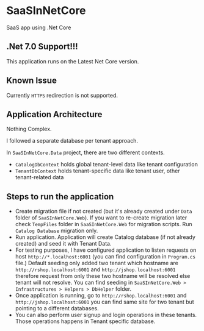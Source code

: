# SaaSInNetCore
SaaS app using .Net Core

## .Net 7.0 Support!!!
This application runs on the Latest Net Core version.

## Known Issue
Currently `HTTPS` redirection is not supported.

## Application Architecture
Nothing Complex.

I followed a separate database per tenant approach.

In `SaaSInNetCore.Data` project, there are two different contexts. 
+ `CatalogDbContext` holds global tenant-level data like tenant configuration
+ `TenantDbContext` holds tenant-specific data like tenant user, other tenant-related data

## Steps to run the application
+ Create migration file if not created (but it's already created under `Data` folder of `SaaSInNetCore.Web`). If you want to re-create migration later check `TempFiles` folder in `SaaSInNetCore.Web` for migration scripts. Run `Catalog Database` migration only.
+ Run application. Application will create Catalog database (if not already created) and seed it with Tenant Data.
+ For testing purposes, I have configured application to listen requests on host `http://*.localhost:6001` (you can find configuration in `Program.cs` file.) Default seeding only added two tenant which hostname are `http://rshop.localhost:6001` and `http://jshop.localhost:6001`  therefore request from only these two hostname will be resolved else tenant will not resolve. You can find seeding in `SaaSInNetCore.Web > Infrastructures > Helpers > DbHelper` folder.
+ Once application is running, go to `http://rshop.localhost:6001` and `http://jshop.localhost:6001` you can find same site for two tenant but pointing to a different databases.
+ You can also perform user signup and login operations in these tenants. Those operations happens in Tenant specific database.
